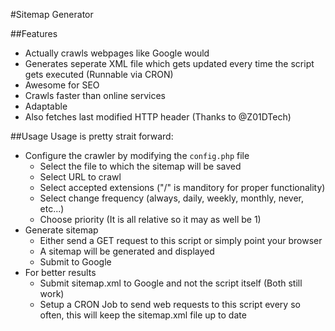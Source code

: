 #Sitemap Generator

##Features
 - Actually crawls webpages like Google would
 - Generates seperate XML file which gets updated every time the script gets executed (Runnable via CRON)
 - Awesome for SEO
 - Crawls faster than online services
 - Adaptable
 - Also fetches last modified HTTP header (Thanks to @Z01DTech)
 
##Usage
Usage is pretty strait forward:
 - Configure the crawler by modifying the `config.php` file
    - Select the file to which the sitemap will be saved
    - Select URL to crawl
    - Select accepted extensions ("/" is manditory for proper functionality)
    - Select change frequency (always, daily, weekly, monthly, never, etc...)
    - Choose priority (It is all relative so it may as well be 1)
 - Generate sitemap
    - Either send a GET request to this script or simply point your browser
    - A sitemap will be generated and displayed
    - Submit to Google
 - For better results
    - Submit sitemap.xml to Google and not the script itself (Both still work)
    - Setup a CRON Job to send web requests to this script every so often, this will keep the sitemap.xml file up to date
